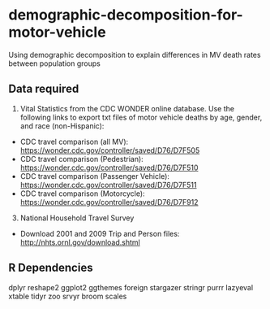 # demographic-decomposition-for-motor-vehicle
Using demographic decomposition to explain differences in MV death rates between population groups

Data required
------

1) Vital Statistics from the CDC WONDER online database. Use the following links to export txt files of motor vehicle deaths by age, gender, and race (non-Hispanic):
* CDC travel comparison (all MV): https://wonder.cdc.gov/controller/saved/D76/D7F505
* CDC travel comparison (Pedestrian): https://wonder.cdc.gov/controller/saved/D76/D7F510
* CDC travel comparison (Passenger Vehicle): https://wonder.cdc.gov/controller/saved/D76/D7F511
* CDC travel comparison (Motorcycle): https://wonder.cdc.gov/controller/saved/D76/D7F912

3) National Household Travel Survey
* Download 2001 and 2009 Trip and Person files: http://nhts.ornl.gov/download.shtml

R Dependencies
--------
dplyr
reshape2
ggplot2
ggthemes
foreign
stargazer
stringr
purrr
lazyeval
xtable
tidyr
zoo
srvyr
broom
scales 